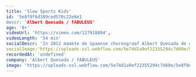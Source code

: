 ```yaml
---
title: 'Slow Sports Kids'
id: '5e8f0f6d389ced570c22e6e1
descr: 'Albert Quesada / fABULEUS'
age: '8+'
videoUrl: 'https://vimeo.com/127918894',
videoLength: '54 min'
socialDescr: 'In 2012 maakte de Spaanse choreograaf Albert Quesada de dansvoorstelling Slow Sports vanuit een soort heimwee naar het teamgevoel dat hij als kind ervoer bij het voetballen en vanuit de vaststelling hoe anders je voetbal beleeft vanuit je zetel.Sprinten, roepen, je teamgenoot een voorzet zien geven, de doelman zien duiken, koppen, scoren, de ziel uit je lijf brullen. Of: de televisie luider zetten, een slok nemen, vloeken, op het puntje van de zetel kruipen, recht springen, de ziel uit je lijf brullen. Samen met fABULEUS maakte Quesada Slow Sports Kids, want er zijn maar weinig dingen waar kinderen en volwassenen zo evenwaardig van kunnen genieten als sport. Hoe een bokser op het laatste nippertje een vuist ontwijkt. Hoe een zwemmer moeiteloos door het water glijdt. Maar ook hoe een wave door een voetbalstadion trekt. Slow Sports Kids vertrekt vanuit de schoonheid van de bewegingen in de sportwereld, maar toont ook het actie-reactiespel tussen atleten, verslaggevers en toeschouwers. Slow Sports Kids doet je anders naar sport kijken, maar ook naar dans. Een voorstelling voor de s(up)porter in elk van ons.'
socialImage:'https://uploads-ssl.webflow.com/5e74d1a9ef22355294c7d60e/5e8f0e51e9ded4741549b8e3_SSK_6354%C2%A9LucDepreitere_web.jpeg'
recordedAt: 'undefined'
company: 'Albert Quesada / fABULEUS'
image: 'https://uploads-ssl.webflow.com/5e74d1a9ef22355294c7d60e/5e8f0e51e9ded4741549b8e3_SSK_6354%C2%A9LucDepreitere_web.jpeg'
---
```

